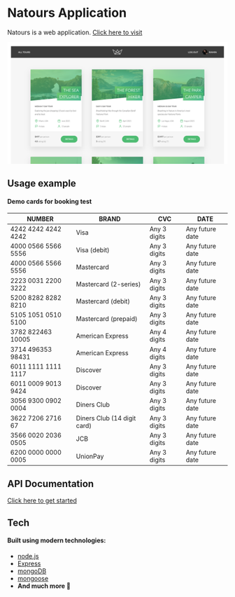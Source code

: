 # Natours Application

Natours is a web application.
[Click here to visit](https://natours.meetramin.com/)

![](Screenshot.png)

## Usage example

#### Demo cards for booking test

| NUMBER              | BRAND                       | CVC          | DATE            |
| ------------------- | --------------------------- | ------------ | --------------- |
| 4242 4242 4242 4242 | Visa                        | Any 3 digits | Any future date |
| 4000 0566 5566 5556 | Visa (debit)                | Any 3 digits | Any future date |
| 4000 0566 5566 5556 | Mastercard                  | Any 3 digits | Any future date |
| 2223 0031 2200 3222 | Mastercard (2-series)       | Any 3 digits | Any future date |
| 5200 8282 8282 8210 | Mastercard (debit)          | Any 3 digits | Any future date |
| 5105 1051 0510 5100 | Mastercard (prepaid)        | Any 3 digits | Any future date |
| 3782 822463 10005   | American Express            | Any 4 digits | Any future date |
| 3714 496353 98431   | American Express            | Any 4 digits | Any future date |
| 6011 1111 1111 1117 | Discover                    | Any 3 digits | Any future date |
| 6011 0009 9013 9424 | Discover                    | Any 3 digits | Any future date |
| 3056 9300 0902 0004 | Diners Club                 | Any 3 digits | Any future date |
| 3622 7206 2716 67   | Diners Club (14 digit card) | Any 3 digits | Any future date |
| 3566 0020 2036 0505 | JCB                         | Any 3 digits | Any future date |
| 6200 0000 0000 0005 | UnionPay                    | Any 3 digits | Any future date |

## API Documentation

[Click here to get started](https://documenter.getpostman.com/view/8264761/SW7c37ZY)

## Tech

#### Built using modern technologies:

- [node.js](https://nodejs.org/)
- [Express](https://expressjs.com/)
- [mongoDB](https://www.mongodb.com/)
- [mongoose](https://mongoosejs.com/)
- **And much more 🤪**
